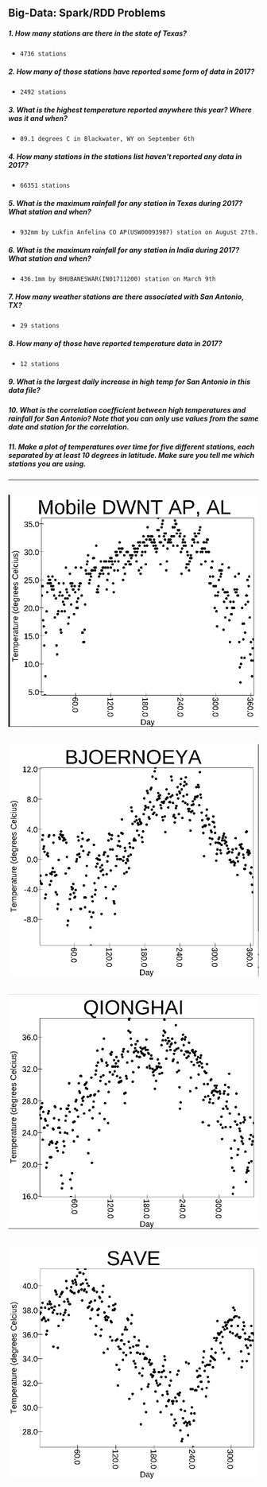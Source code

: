 ## Big-Data: Spark/RDD Problems
##### 1. How many stations are there in the state of Texas?
*     4736 stations
##### 2. How many of those stations have reported some form of data in 2017?
*     2492 stations
##### 3. What is the highest temperature reported anywhere this year? Where was it and when?
*     89.1 degrees C in Blackwater, WY on September 6th
##### 4. How many stations in the stations list haven't reported any data in 2017?
*     66351 stations
##### 5. What is the maximum rainfall for any station in Texas during 2017? What station and when?
*     932mm by Lukfin Anfelina CO AP(USW00093987) station on August 27th.
##### 6. What is the maximum rainfall for any station in India during 2017? What station and when?
*     436.1mm by BHUBANESWAR(IN01711200) station on March 9th
##### 7. How many weather stations are there associated with San Antonio, TX?
*     29 stations
##### 8. How many of those have reported temperature data in 2017?
*     12 stations
##### 9. What is the largest daily increase in high temp for San Antonio in this data file?
##### 10. What is the correlation coefficient between high temperatures and rainfall for San Antonio? Note that you can only use values from the same date and station for the correlation.
##### 11. Make a plot of temperatures over time for five different stations, each separated by at least 10 degrees in latitude. Make sure you tell me which stations you are using.
---
![Number 9a](project/images/alPlot.png)
---
![Number 9b](project/images/bjorPlot.png)
---
![Number 9c](project/images/qioPlot.png)
---
![Number 9d](project/images/savePlot.png)  
---
